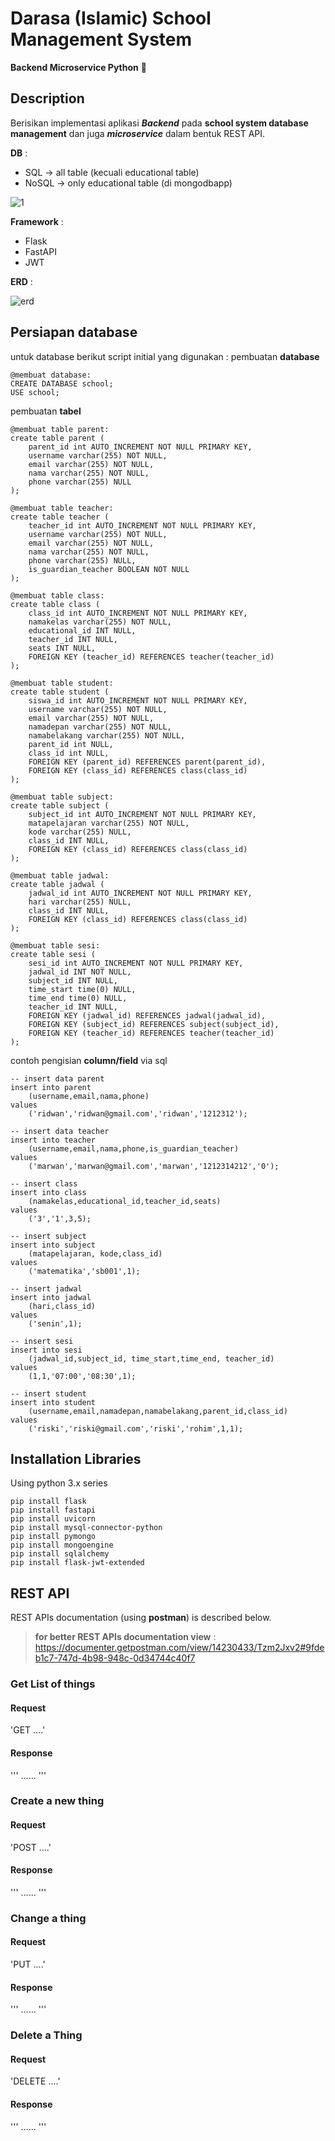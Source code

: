 # Darasa (Islamic) School Management System
**Backend Microservice Python** :wave:

## Description
Berisikan implementasi aplikasi _**Backend**_ pada **school system database management** dan juga _**microservice**_ dalam bentuk REST API.

**DB** :
* SQL  -> all table (kecuali educational table)
* NoSQL -> only educational table (di mongodbapp)
 
![1](https://user-images.githubusercontent.com/23287190/124367013-1ae2e700-dc7e-11eb-8197-02235191691f.png)

**Framework** :
* Flask  
* FastAPI 
* JWT

**ERD** :

![erd](https://user-images.githubusercontent.com/23287190/124358916-b78c9100-dc4c-11eb-8769-648a45f90435.png)

## Persiapan database
untuk database berikut script initial yang digunakan :
pembuatan **database**
```
@membuat database:
CREATE DATABASE school;
USE school;
```

pembuatan **tabel**
```
@membuat table parent:
create table parent (
    parent_id int AUTO_INCREMENT NOT NULL PRIMARY KEY,
    username varchar(255) NOT NULL,
    email varchar(255) NOT NULL,
    nama varchar(255) NOT NULL,
    phone varchar(255) NULL
);

@membuat table teacher:
create table teacher (
    teacher_id int AUTO_INCREMENT NOT NULL PRIMARY KEY,
    username varchar(255) NOT NULL,
    email varchar(255) NOT NULL,
    nama varchar(255) NOT NULL,
    phone varchar(255) NULL,
    is_guardian_teacher BOOLEAN NOT NULL
);

@membuat table class:
create table class (
    class_id int AUTO_INCREMENT NOT NULL PRIMARY KEY,
    namakelas varchar(255) NOT NULL,
    educational_id INT NULL,
    teacher_id INT NULL,
    seats INT NULL,
    FOREIGN KEY (teacher_id) REFERENCES teacher(teacher_id)
);

@membuat table student:
create table student (
    siswa_id int AUTO_INCREMENT NOT NULL PRIMARY KEY,
    username varchar(255) NOT NULL,
    email varchar(255) NOT NULL,
    namadepan varchar(255) NOT NULL,
    namabelakang varchar(255) NOT NULL,
    parent_id int NULL,
    class_id int NULL,
    FOREIGN KEY (parent_id) REFERENCES parent(parent_id),
    FOREIGN KEY (class_id) REFERENCES class(class_id)
);

@membuat table subject:
create table subject (
    subject_id int AUTO_INCREMENT NOT NULL PRIMARY KEY,
    matapelajaran varchar(255) NOT NULL,
    kode varchar(255) NULL,
    class_id INT NULL,
    FOREIGN KEY (class_id) REFERENCES class(class_id)
);

@membuat table jadwal:
create table jadwal (
    jadwal_id int AUTO_INCREMENT NOT NULL PRIMARY KEY,
    hari varchar(255) NULL,
    class_id INT NULL,
    FOREIGN KEY (class_id) REFERENCES class(class_id)
);

@membuat table sesi:
create table sesi (
    sesi_id int AUTO_INCREMENT NOT NULL PRIMARY KEY,
    jadwal_id INT NOT NULL,
    subject_id INT NULL,
    time_start time(0) NULL,
    time_end time(0) NULL,
    teacher_id INT NULL,
    FOREIGN KEY (jadwal_id) REFERENCES jadwal(jadwal_id),
    FOREIGN KEY (subject_id) REFERENCES subject(subject_id),
    FOREIGN KEY (teacher_id) REFERENCES teacher(teacher_id)
);

```

contoh pengisian **column/field** via sql
```
-- insert data parent
insert into parent 
	(username,email,nama,phone)
values
	('ridwan','ridwan@gmail.com','ridwan','1212312');
    
-- insert data teacher
insert into teacher
	(username,email,nama,phone,is_guardian_teacher)
values
	('marwan','marwan@gmail.com','marwan','1212314212','0');
    
-- insert class
insert into class
	(namakelas,educational_id,teacher_id,seats)
values
	('3','1',3,5);

-- insert subject
insert into subject
	(matapelajaran, kode,class_id)
values
	('matematika','sb001',1);
    
-- insert jadwal
insert into jadwal
	(hari,class_id)
values
	('senin',1);
    
-- insert sesi
insert into sesi
	(jadwal_id,subject_id, time_start,time_end, teacher_id)
values
	(1,1,'07:00','08:30',1);
    
-- insert student
insert into student
	(username,email,namadepan,namabelakang,parent_id,class_id)
values
	('riski','riski@gmail.com','riski','rohim',1,1);
```

## Installation Libraries
Using python 3.x series 
```
pip install flask
pip install fastapi
pip install uvicorn
pip install mysql-connector-python
pip install pymongo
pip install mongoengine
pip install sqlalchemy
pip install flask-jwt-extended
```

## REST API
REST APIs documentation (using **postman**) is described below.

> **for better REST APIs documentation view** : https://documenter.getpostman.com/view/14230433/Tzm2Jxv2#9fdeb1c7-747d-4b98-948c-0d34744c40f7

### Get List of things

#### Request
'GET ....'

#### Response
'''
......
'''

### Create a new thing

#### Request
'POST ....'

#### Response
'''
......
'''

### Change a thing

#### Request
'PUT ....'

#### Response
'''
......
'''

### Delete a Thing 

#### Request
'DELETE ....'

#### Response
'''
......
'''
